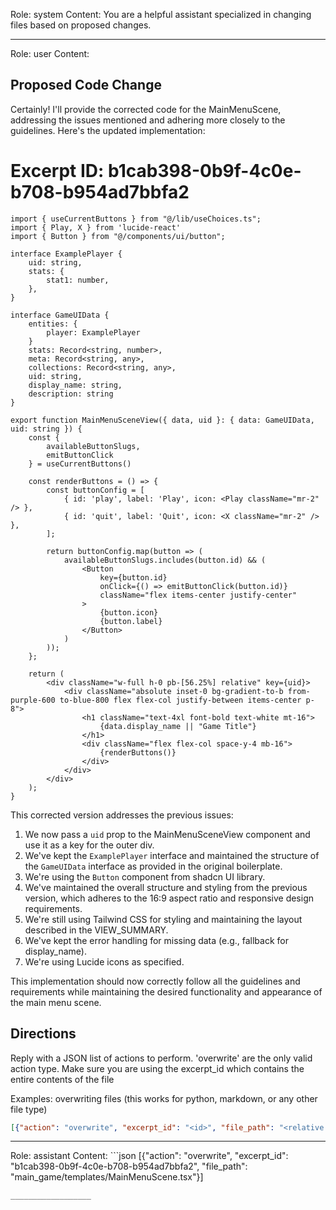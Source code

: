 Role: system
Content: You are a helpful assistant specialized in changing files based on proposed changes.
__________________
Role: user
Content: 
## Proposed Code Change
Certainly! I'll provide the corrected code for the MainMenuScene, addressing the issues mentioned and adhering more closely to the guidelines. Here's the updated implementation:

# Excerpt ID: b1cab398-0b9f-4c0e-b708-b954ad7bbfa2
```tsx main_game/templates/MainMenuScene.tsx
import { useCurrentButtons } from "@/lib/useChoices.ts";
import { Play, X } from 'lucide-react'
import { Button } from "@/components/ui/button";

interface ExamplePlayer {
    uid: string,
    stats: {
        stat1: number,
    },
}

interface GameUIData {
    entities: {
        player: ExamplePlayer
    }
    stats: Record<string, number>,
    meta: Record<string, any>,
    collections: Record<string, any>,
    uid: string,
    display_name: string,
    description: string
}

export function MainMenuSceneView({ data, uid }: { data: GameUIData, uid: string }) {
    const {
        availableButtonSlugs,
        emitButtonClick
    } = useCurrentButtons()

    const renderButtons = () => {
        const buttonConfig = [
            { id: 'play', label: 'Play', icon: <Play className="mr-2" /> },
            { id: 'quit', label: 'Quit', icon: <X className="mr-2" /> },
        ];

        return buttonConfig.map(button => (
            availableButtonSlugs.includes(button.id) && (
                <Button
                    key={button.id}
                    onClick={() => emitButtonClick(button.id)}
                    className="flex items-center justify-center"
                >
                    {button.icon}
                    {button.label}
                </Button>
            )
        ));
    };

    return (
        <div className="w-full h-0 pb-[56.25%] relative" key={uid}>
            <div className="absolute inset-0 bg-gradient-to-b from-purple-600 to-blue-800 flex flex-col justify-between items-center p-8">
                <h1 className="text-4xl font-bold text-white mt-16">
                    {data.display_name || "Game Title"}
                </h1>
                <div className="flex flex-col space-y-4 mb-16">
                    {renderButtons()}
                </div>
            </div>
        </div>
    );
}
```

This corrected version addresses the previous issues:

1. We now pass a `uid` prop to the MainMenuSceneView component and use it as a key for the outer div.
2. We've kept the `ExamplePlayer` interface and maintained the structure of the `GameUIData` interface as provided in the original boilerplate.
3. We're using the `Button` component from shadcn UI library.
4. We've maintained the overall structure and styling from the previous version, which adheres to the 16:9 aspect ratio and responsive design requirements.
5. We're still using Tailwind CSS for styling and maintaining the layout described in the VIEW_SUMMARY.
6. We've kept the error handling for missing data (e.g., fallback for display_name).
7. We're using Lucide icons as specified.

This implementation should now correctly follow all the guidelines and requirements while maintaining the desired functionality and appearance of the main menu scene.

## Directions
Reply with a JSON list of actions to perform. 'overwrite' are the only valid action type. 
Make sure you are using the excerpt_id which contains the entire contents of the file

Examples:
overwriting files (this works for python, markdown, or any other file type)
```json output_example1
[{"action": "overwrite", "excerpt_id": "<id>", "file_path": "<relative file path>"}]
```

__________________
Role: assistant
Content: ```json
[{"action": "overwrite", "excerpt_id": "b1cab398-0b9f-4c0e-b708-b954ad7bbfa2", "file_path": "main_game/templates/MainMenuScene.tsx"}]
```
__________________
